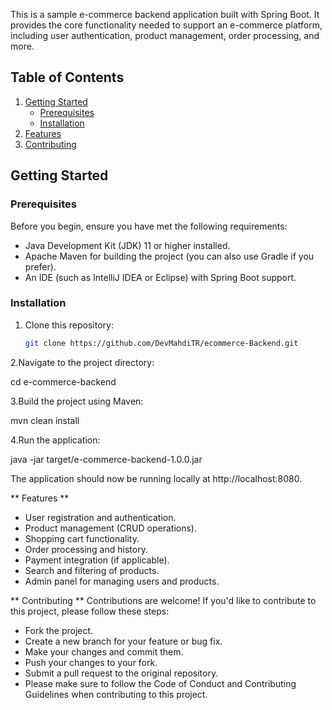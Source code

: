 This is a sample e-commerce backend application built with Spring Boot. It provides the core functionality needed to support an e-commerce platform, including user authentication, product management, order processing, and more.

## Table of Contents

1. [Getting Started](#getting-started)
   - [Prerequisites](#prerequisites)
   - [Installation](#installation)
2. [Features](#features)
3. [Contributing](#contributing)


## Getting Started

### Prerequisites

Before you begin, ensure you have met the following requirements:

- Java Development Kit (JDK) 11 or higher installed.
- Apache Maven for building the project (you can also use Gradle if you prefer).
- An IDE (such as IntelliJ IDEA or Eclipse) with Spring Boot support.

### Installation

1. Clone this repository:

   ```bash
   git clone https://github.com/DevMahdiTR/ecommerce-Backend.git
   
2.Navigate to the project directory:

  cd e-commerce-backend

3.Build the project using Maven:

  mvn clean install
  
4.Run the application:

  java -jar target/e-commerce-backend-1.0.0.jar
  
The application should now be running locally at http://localhost:8080.

** Features **
- User registration and authentication.
- Product management (CRUD operations).
- Shopping cart functionality.
- Order processing and history.
- Payment integration (if applicable).
- Search and filtering of products.
- Admin panel for managing users and products.


** Contributing **
Contributions are welcome! If you'd like to contribute to this project, please follow these steps:

- Fork the project.
- Create a new branch for your feature or bug fix.
- Make your changes and commit them.
- Push your changes to your fork.
- Submit a pull request to the original repository.
- Please make sure to follow the Code of Conduct and Contributing Guidelines when contributing to this project.
